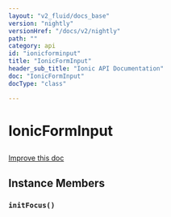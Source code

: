 ```yaml
---
layout: "v2_fluid/docs_base"
version: "nightly"
versionHref: "/docs/v2/nightly"
path: ""
category: api
id: "ionicforminput"
title: "IonicFormInput"
header_sub_title: "Ionic API Documentation"
doc: "IonicFormInput"
docType: "class"

---
```










<h1 class="api-title">
<a class="anchor" name="ionic-form-input" href="#ionic-form-input"></a>

IonicFormInput





</h1>

<a class="improve-v2-docs" href="http://github.com/driftyco/ionic/edit/master//src/util/form.ts#L72">
Improve this doc
</a>










<!-- @usage tag -->


<!-- @property tags -->



<!-- instance methods on the class -->

<h2><a class="anchor" name="instance-members" href="#instance-members"></a>Instance Members</h2>

<div id="initFocus"></div>

<h3>
<a class="anchor" name="initFocus" href="#initFocus"></a>
<code>initFocus()</code>
  

</h3>















<!-- related link --><!-- end content block -->


<!-- end body block -->


